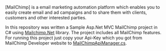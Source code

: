 [MailChimp] is a email marketing automation platform which enables you to easily create email and ad campaigns and to share them with clients, customers and other interested parties.

In this repository was written a Sample Asp.Net MVC MailChimp project in C# using [Mailchimp.Net](https://www.nuget.org/packages/MailChimp.Net.V3/) library. The project includes all MailChimp features.
For running this project just copy your Api-Key which you got from MailChimp Developer website to [MailChimpApiManager.cs](https://github.com/falaybeg/MailChimpApi-AspNet-MVC/blob/master/MailChimpApp/MailChimpApp/ApiManager/MailChimApiManager.cs). 

